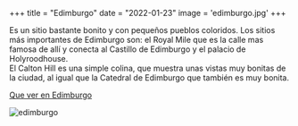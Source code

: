 +++
title = "Edimburgo"
date = "2022-01-23"
image = 'edimburgo.jpg'
+++

Es un sitio bastante bonito y con pequeños pueblos coloridos. 
Los sitios más importantes de Edimburgo son: el Royal Mile que es 
la calle mas famosa de allí y conecta al Castillo de Edimburgo y el palacio
de Holyroodhouse.    
El Calton Hill es una simple colina, que muestra unas vistas muy bonitas 
de la ciudad, al igual que la Catedral de Edimburgo que también es muy bonita.


[Que ver en Edimburgo](https://www.youtube.com/watch?v=vNiWBLzxPIg)

![edimburgo](http://localhost:1313/misviajes/images/royal.jpg)